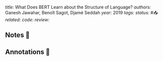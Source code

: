*title:* What Does BERT Learn about the Structure of Language?
*authors:* Ganesh Jawahar, Benoît Sagot, Djamé Seddah
*year:* 2019
*tags:* 
*status:* #📥
*related:*
*code:*
*review:*

## Notes 📍

## Annotations 📖
